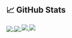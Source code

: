 
## &#x1f4c8; GitHub Stats
<a href="https://github.com/Gon-Zo/gon-zo">
<img align="center" src="https://github-readme-stats.vercel.app/api?username=Gon-Zo&show_icons=true&theme=shades-of-purple"/>
</a>

<a href="https://github.com/Gon-Zo/gon-zo">
<img align="center" src="https://github-readme-stats.vercel.app/api/top-langs/?username=Gon-Zo&layout=compact&theme=shades-of-purple"/>
</a>

<a href="https://github.com/Gon-Zo/CMS_Project.git">
<img src="https://github-readme-stats.vercel.app/api/pin/?username=Gon-Zo&repo=CMS_Project&theme=shades-of-purple"/>
</a>

<a href="https://github.com/Gon-Zo/py-application">
<img src="https://github-readme-stats.vercel.app/api/pin/?username=Gon-Zo&repo=py-application&theme=shades-of-purple"/>
</a>

